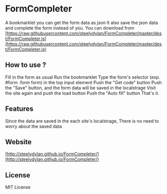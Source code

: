 FormCompleter
=======
A bookmarklet you can get the form data as json
It also save the json data and complete the form instead of you.
You can download from [https://raw.githubusercontent.com/steelydylan/FormCompleter/master/dest/FormCompleter.js](https://raw.githubusercontent.com/steelydylan/FormCompleter/master/dest/FormCompleter.js)

How to use ?
-----

Fill in the form as usual
Run the bookmarklet
Type the form's selector (exp. #form .form form) in the top input element
Push the "Get code" button
Push the "Save" button, and the form data will be saved in the localstrage
Visit the site again and push the load button
Push the "Auto fill" button
That's it.

Features
-----
Since the data are saved in the each site's localstrage, There is no need to worry about the saved data

Website
-----
[http://steelydylan.github.io/FormCompleter/](http://steelydylan.github.io/FormCompleter/)

License
-----
MIT License

